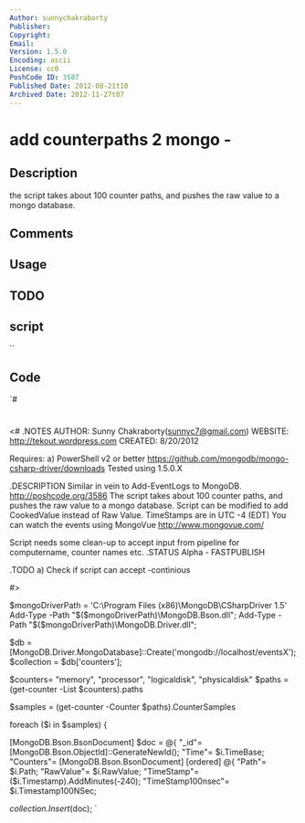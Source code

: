 ```yaml
---
Author: sunnychakraborty
Publisher: 
Copyright: 
Email: 
Version: 1.5.0
Encoding: ascii
License: cc0
PoshCode ID: 3587
Published Date: 2012-08-21t10
Archived Date: 2012-11-27t07
---
```


# add counterpaths 2 mongo - 

## Description

the script takes about 100 counter paths, and pushes the raw value to a mongo database.

## Comments



## Usage



## TODO



## script

``

## Code

`#
 #
 <#
 .NOTES
 AUTHOR: Sunny Chakraborty(sunnyc7@gmail.com)
 WEBSITE: http://tekout.wordpress.com
 CREATED: 8/20/2012
 
 Requires: 
 a) PowerShell v2 or better
 https://github.com/mongodb/mongo-csharp-driver/downloads
 Tested using 1.5.0.X
 
 .DESCRIPTION
 Similar in vein to Add-EventLogs to MongoDB. http://poshcode.org/3586
 The script takes about 100 counter paths, and pushes the raw value to a mongo database.
 Script can be modified to add CookedValue instead of Raw Value.
 TimeStamps are in UTC -4 (EDT)
 You can watch the events using MongoVue
 http://www.mongovue.com/
 
 Script needs some clean-up to accept input from pipeline for computername, counter names etc.
 .STATUS 
 Alpha - FASTPUBLISH
 
 .TODO
 a) Check if script can accept -continious
 
 #>
 
 $mongoDriverPath = 'C:\Program Files (x86)\MongoDB\CSharpDriver 1.5'
 Add-Type -Path "$($mongoDriverPath)\MongoDB.Bson.dll";
 Add-Type -Path "$($mongoDriverPath)\MongoDB.Driver.dll";
 
 $db = [MongoDB.Driver.MongoDatabase]::Create('mongodb://localhost/eventsX');
 $collection = $db['counters'];
 
 $counters= "memory", "processor", "logicaldisk", "physicaldisk"
 $paths = (get-counter -List $counters).paths 
 
 $samples = (get-counter -Counter $paths).CounterSamples
 
 foreach ($i in $samples) {
 
 [MongoDB.Bson.BsonDocument] $doc = @{
     "_id"= [MongoDB.Bson.ObjectId]::GenerateNewId();
     "Time"= $i.TimeBase;
     "Counters"= [MongoDB.Bson.BsonDocument] [ordered] @{
         "Path"= $i.Path;
         "RawValue"= $i.RawValue;
         "TimeStamp"= ($i.Timestamp).AddMinutes(-240);
         "TimeStamp100nsec"= $i.Timestamp100NSec;
 
 $collection.Insert($doc);
`


